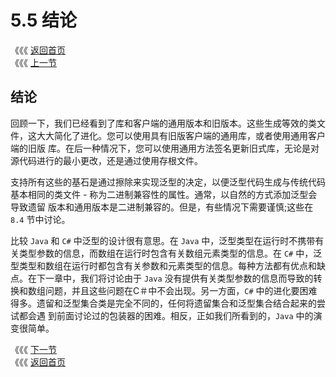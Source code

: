 # 5.5 结论

《《《 [返回首页](../../)  
《《《 [上一节](5.4-ju-you-tong-yong-ke-hu-duan-de-jiu-ban-ku.md)

## 结论

回顾一下，我们已经看到了库和客户端的通用版本和旧版本。这些生成等效的类文件，这大大简化了进化。您可以使用具有旧版客户端的通用库，或者使用通用客户端的旧版 库。在后一种情况下，您可以使用通用方法签名更新旧式库，无论是对源代码进行的最小更改，还是通过使用存根文件。

支持所有这些的基石是通过擦除来实现泛型的决定，以便泛型代码生成与传统代码基本相同的类文件 - 称为二进制兼容性的属性。通常，以自然的方式添加泛型会导致遗留 版本和通用版本是二进制兼容的。但是，有些情况下需要谨慎;这些在 `8.4` 节中讨论。

比较 `Java` 和 `C#` 中泛型的设计很有意思。在 `Java` 中，泛型类型在运行时不携带有关类型参数的信息，而数组在运行时包含有关数组元素类型的信息。在 `C#` 中，泛型类型和数组在运行时都包含有关参数和元素类型的信息。每种方法都有优点和缺点。在下一章中，我们将讨论由于 `Java` 没有提供有关类型参数的信息而导致的转 换和数组问题，并且这些问题在C＃中不会出现。另一方面，`C#` 中的进化要困难得多。遗留和泛型集合类是完全不同的，任何将遗留集合和泛型集合结合起来的尝试都会遇 到前面讨论过的包装器的困难。相反，正如我们所看到的，`Java` 中的演变很简单。

《《《 [下一节](../di-liu-zhang-ju-ti-hua/)  
《《《 [返回首页](../../)

